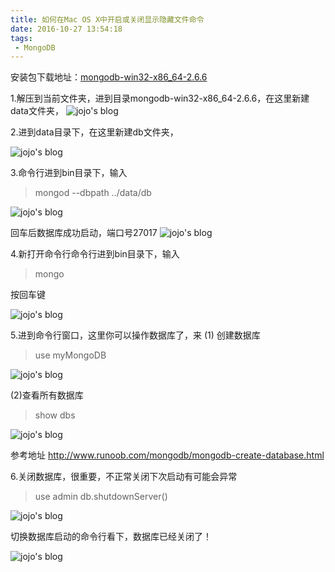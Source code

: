 ```yaml
---
title: 如何在Mac OS X中开启或关闭显示隐藏文件命令
date: 2016-10-27 13:54:18
tags:
 - MongoDB
---
```

安装包下载地址：[mongodb-win32-x86_64-2.6.6](http://pan.baidu.com/s/1eRGWWXs)

1.解压到当前文件夹，进到目录mongodb-win32-x86_64-2.6.6，在这里新建data文件夹，
![jojo's blog](http://img.blog.csdn.net/20161019140103561)

2.进到data目录下，在这里新建db文件夹，

![jojo's blog](http://img.blog.csdn.net/20161019140134843)

3.命令行进到bin目录下，输入
>mongod --dbpath ../data/db

![jojo's blog](http://img.blog.csdn.net/20161019140147143)

回车后数据库成功启动，端口号27017
![jojo's blog](http://img.blog.csdn.net/20161019140158378)

4.新打开命令行命令行进到bin目录下，输入
>mongo

按回车键

![jojo's blog](http://img.blog.csdn.net/20161019140213360)

5.进到命令行窗口，这里你可以操作数据库了，来
(1) 创建数据库
>use myMongoDB

![jojo's blog](http://img.blog.csdn.net/20161019140227784)

(2)查看所有数据库
>show dbs

![jojo's blog](http://img.blog.csdn.net/20161019140330675)


参考地址 http://www.runoob.com/mongodb/mongodb-create-database.html

6.关闭数据库，很重要，不正常关闭下次启动有可能会异常
>use admin
>db.shutdownServer()

![jojo's blog](http://img.blog.csdn.net/20161019135738938)

切换数据库启动的命令行看下，数据库已经关闭了！

![jojo's blog](http://img.blog.csdn.net/20161019140901697)